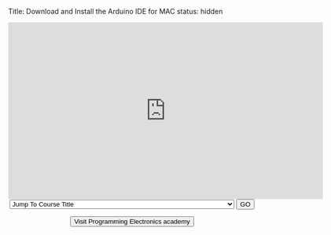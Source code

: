 Title: Download and Install the Arduino IDE for MAC
status: hidden
<br>
<center>
<iframe allowfullscreen="" frameborder="0" height="360" src="https://www.youtube.com/embed/ZxblfNMDRNs?modestbranding=1&amp;rel=0&amp;showinfo=0;autoplay=1" width="640"></iframe>

<!-- Free Arduino Course Menu -->
<form name="jump" class="center">
<select name="menu" onchange="gotoPage(this)">
<option value="#">Jump To Course Title</option>
<option value="/pages/arduino-crash-course-prelude.html">Arduino Crash Course Prelude</option>
<option value="/pages/an-arduino-pep-talk.html">An Arduino Pep Talk</option>
<option value="/pages/parts-list.html">Parts List</option>
<option value="/pages/kit-on-a-shield-for-arduino.html">Kit-on-a-Shield for Arduino</option>
<option value="/pages/rebranding-open-source-hardware-group-is-now-programming-electronics-academy.html">Open Source Hardware Group is now Programming Electronics Academy</option>
<option value="/pages/overview-of-the-familiarization-module.html">Overview of the Familiarization Module</option>
<option value="/pages/arduino-ide-version.html">Arduino IDE Version</option>
<option value="/pages/download-and-install-the-arduino-ide-for-pc.html">Download and Install the Arduino IDE for PC</option>
<option value="/pages/download-and-install-the-arduino-ide-for-mac.html">Download and Install the Arduino IDE for MAC</option>
<option value="/pages/arduino-ide-familiarization.html">Arduino IDE Familiarization</option>
<option value="/pages/arduino-hardware-overview.html">Arduino Hardware Overview</option>
<option value="/pages/arduino-toolchain-overview.html">Arduino Toolchain Overview</option>
<option value="/pages/no-chicken-joke-analogy.html">No Chicken Joke Analogy</option>
<option value="/pages/arduino-syntax-overview.html">Arduino Syntax Overview</option>
<option value="/pages/using-variables.html">Using Variables</option>
<option value="/pages/understanding-data-types-for-variables.html">Understanding Data Types for variables</option>
<option value="/pages/functions-overview.html">Functions Overview</option>
<option value="/pages/understanding-loop-and-setup.html">Understanding loop() and setup() </option>
</select>
<input type="button" onClick="location=document.jump.menu.options[document.jump.menu.selectedIndex].value;" value="GO">
</form>
</center>

<script type="text/javascript">
function gotoPage(select){
    window.location = select.value;
}
</script>

<center>
<button class="class" onclick="window.location.href='https://programmingelectronics.com/premium/?orid=9558&opid=35'">Visit Programming Electronics academy</button></center>

<!-- PEA Course Footer -->
<br>
<br>
<br>
<br>
<script type="text/javascript">
amzn_assoc_placement = "adunit0";
amzn_assoc_search_bar = "true";
amzn_assoc_tracking_id = "hackerspacetech-20";
amzn_assoc_search_bar_position = "bottom";
amzn_assoc_ad_mode = "search";
amzn_assoc_ad_type = "smart";
amzn_assoc_marketplace = "amazon";
amzn_assoc_region = "US";
amzn_assoc_title = "Shop Related Products";
amzn_assoc_default_search_phrase = "Arduino";
amzn_assoc_default_category = "All";
amzn_assoc_linkid = "b406a0016dc3befdb902cc911af25ab8";
</script>
<script src="//z-na.amazon-adsystem.com/widgets/onejs?MarketPlace=US"></script>